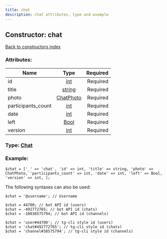 ```yaml
---
title: chat
description: chat attributes, type and example
---
```

## Constructor: chat  
[Back to constructors index](index.md)



### Attributes:

| Name     |    Type       | Required |
|----------|:-------------:|---------:|
|id|[int](../types/int.md) | Required|
|title|[string](../types/string.md) | Required|
|photo|[ChatPhoto](../types/ChatPhoto.md) | Required|
|participants\_count|[int](../types/int.md) | Required|
|date|[int](../types/int.md) | Required|
|left|[Bool](../types/Bool.md) | Required|
|version|[int](../types/int.md) | Required|



### Type: [Chat](../types/Chat.md)


### Example:

```
$chat = ['_' => 'chat', 'id' => int, 'title' => string, 'photo' => ChatPhoto, 'participants_count' => int, 'date' => int, 'left' => Bool, 'version' => int, ];
```  

The following syntaxes can also be used:

```
$chat = '@username'; // Username

$chat = 44700; // bot API id (users)
$chat = -492772765; // bot API id (chats)
$chat = -10038575794; // bot API id (channels)

$chat = 'user#44700'; // tg-cli style id (users)
$chat = 'chat#492772765'; // tg-cli style id (chats)
$chat = 'channel#38575794'; // tg-cli style id (channels)
```